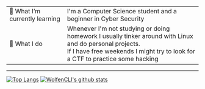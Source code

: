 <table>
  <tr>
    <td width= "30%">🌱 What I’m currently learning</td>
    <td width= "70%">I'm a Computer Science student and a beginner in Cyber Security</td>
  </tr>
  <tr>
    <td width= "30%">🔭 What I do</td>
    <td width= "70%">Whenever I'm not studying or doing homework I usually tinker around with Linux and do personal projects.<br/>If I have free weekends I might try to look for a CTF to practice some hacking</td>
  </tr>
</table>

---

[![Top Langs](https://github-readme-stats.vercel.app/api/top-langs/?username=WolfenCLI&layout=compact)](https://github.com/anuraghazra/github-readme-stats)
[![WolfenCLI's github stats](https://github-readme-stats.vercel.app/api?username=WolfenCLI&hide=stars,prs,issues&count_private=true&show_icons=true&theme=radical)](https://github.com/anuraghazra/github-readme-stats)
